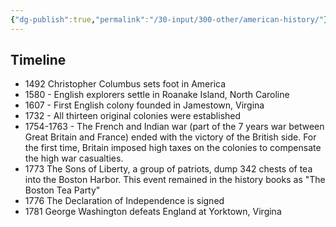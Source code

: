 ```yaml
---
{"dg-publish":true,"permalink":"/30-input/300-other/american-history/"}
---
```


## Timeline
- 1492 Christopher Columbus sets foot in America
- 1580 - English explorers settle in Roanake Island, North Caroline
- 1607 - First English colony founded in Jamestown, Virgina
- 1732 - All thirteen original colonies were established
- 1754-1763 - The French and Indian war (part of the 7 years war between Great Britain and France) ended with the victory of the British side. For the first time, Britain imposed high taxes on the colonies to compensate the high war casualties.
- 1773 The Sons of Liberty, a group of patriots, dump 342 chests of tea into the Boston Harbor. This event remained in the history books as "The Boston Tea Party"
- 1776 The Declaration of Independence is signed
- 1781 George Washington defeats England at Yorktown, Virgina